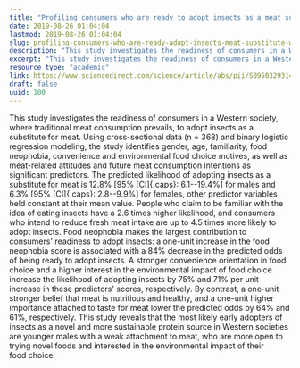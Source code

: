 ```yaml
---
title: "Profiling consumers who are ready to adopt insects as a meat substitute in a Western society"
date: 2019-08-26 01:04:04
lastmod: 2019-08-26 01:04:04
slug: profiling-consumers-who-are-ready-adopt-insects-meat-substitute-western-society
description: "This study investigates the readiness of consumers in a Western society, where traditional meat consumption prevails, to adopt insects as a substitute for meat. Using cross-sectional data (n = 368) and binary logistic regression modeling, the study identifies gender, age, familiarity, food neophobia, convenience and environmental food choice motives, as well as meat-related attitudes and future meat consumption intentions as significant predictors."
excerpt: "This study investigates the readiness of consumers in a Western society, where traditional meat consumption prevails, to adopt insects as a substitute for meat. Using cross-sectional data (n = 368) and binary logistic regression modeling, the study identifies gender, age, familiarity, food neophobia, convenience and environmental food choice motives, as well as meat-related attitudes and future meat consumption intentions as significant predictors."
resource_type: "academic"
link: https://www.sciencedirect.com/science/article/abs/pii/S0950329314001554
draft: false
uuid: 100
---
```

This study investigates the readiness of consumers in a Western society,
where traditional meat consumption prevails, to adopt insects as a
substitute for meat. Using cross-sectional data (n = 368) and binary
logistic regression modeling, the study identifies gender, age,
familiarity, food neophobia, convenience and environmental food choice
motives, as well as meat-related attitudes and future meat consumption
intentions as significant predictors. The predicted likelihood of
adopting insects as a substitute for meat is 12.8% \[95% [CI]{.caps}:
6.1--19.4%\] for males and 6.3% \[95% [CI]{.caps}: 2.8--9.9%\] for
females, other predictor variables held constant at their mean value.
People who claim to be familiar with the idea of eating insects have a
2.6 times higher likelihood, and consumers who intend to reduce fresh
meat intake are up to 4.5 times more likely to adopt insects. Food
neophobia makes the largest contribution to consumers' readiness to
adopt insects: a one-unit increase in the food neophobia score is
associated with a 84% decrease in the predicted odds of being ready to
adopt insects. A stronger convenience orientation in food choice and a
higher interest in the environmental impact of food choice increase the
likelihood of adopting insects by 75% and 71% per unit increase in these
predictors' scores, respectively. By contrast, a one-unit stronger
belief that meat is nutritious and healthy, and a one-unit higher
importance attached to taste for meat lower the predicted odds by 64%
and 61%, respectively. This study reveals that the most likely early
adopters of insects as a novel and more sustainable protein source in
Western societies are younger males with a weak attachment to meat, who
are more open to trying novel foods and interested in the environmental
impact of their food choice.
